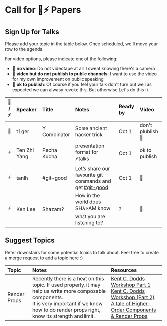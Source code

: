 # Call for ️🌚⚡️ Papers

## Sign Up for Talks

Please add your topic in the table below. Once scheduled, we'll move your row to the agenda.

For video options, please indicate one of the following:

- :see_no_evil: **no video**: Do not videotape at all. I sweat knowing there's a camera
- 🐒 **video but do not publish to public channels**: I want to use the video for my own improvement on public speaking
- 🦍 **ok to publish**: Of course if you feel your talk don't turn out well as expected we can alwasy revoke this. But otherwise Let's do this :)

| 🌚 / ⚡️ | Speaker      | Title        | Notes                                                                                                              | Ready by | Video                        |
| :------: | :----------- | :----------- | :----------------------------------------------------------------------------------------------------------------- | :------- | :--------------------------- |
|    🌚    | t1ger        | Y Combinator | Some ancient hacker trick                                                                                          | Oct 1    | don't plublish :see_no_evil: |
|   ⚡️    | Ten Zhi Yang | Pecha Kucha  | presentation format for ⚡️talks                                                                                   | Oct 1    | ok to publish                |
|   ⚡️    | tanlh        | #git-good    | Let's share our favourite git commands and get [#git-good](https://mattermost.garenanow.com/sea/channels/git-good) | Oct 1    | 🦍                           |
|   ⚡️    | Ken Lee        | Shazam?   | How in the world does SHA⚡️AM know what you are listening to?                                                       |  ?    | 🦍                           |


## Suggest Topics

Refer downstairs for some potential topics to talk about. Feel free to create a merge request to add a topic here :)

| Topic        | Notes                                                                                                                                                                                                        | Resources                                                                                                                                                                                                                                                                                                                      |
| :----------- | :----------------------------------------------------------------------------------------------------------------------------------------------------------------------------------------------------------- | :----------------------------------------------------------------------------------------------------------------------------------------------------------------------------------------------------------------------------------------------------------------------------------------------------------------------------- |
| Render Props | Recently there is a heat on this topic. If used properly, it may help us write more composable components. <br /> It is very important if we know how to do render props right, know its strength and limit. | [Kent C. Dodds Workshop Part 1](https://www.youtube.com/watch?v=SuzutbwjUp8&t=1514s) <br /> [Kent C. Dodds Workshop (Part 2)](https://www.youtube.com/watch?v=ubXtOROjILU) <br /> [A tale of Higher-Order Components & Render Props](https://medium.com/ingenious/a-tale-of-higher-order-components-render-props-a1ba47e8cfeb) |
